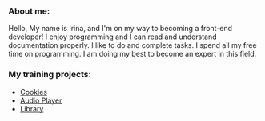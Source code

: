 ### About me:
Hello, My name is Irina, and I'm on my way to becoming a front-end developer! I enjoy programming and I can read and understand documentation properly. I like to do and complete tasks. I spend all my free time on programming. I am doing my best to become an expert in this field.

### My training projects:
- [Cookies](https://irinkweb.github.io/cookies/)
- [Audio Player](https://irinkweb.github.io/audio-player/)
- [Library](https://irinkweb.github.io/library/)
<!--
**IrinKweb/IrinKweb** is a ✨ _special_ ✨ repository because its `README.md` (this file) appears on your GitHub profile.

Here are some ideas to get you started:

- 🔭 I’m currently working on ...
- 🌱 I’m currently learning ...
- 👯 I’m looking to collaborate on ...
- 🤔 I’m looking for help with ...
- 💬 Ask me about ...
- 📫 How to reach me: ...
- 😄 Pronouns: ...
- ⚡ Fun fact: ...
-->
